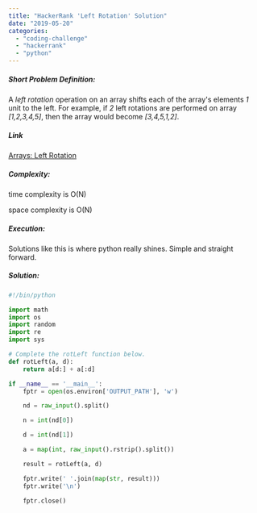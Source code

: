```yaml
---
title: "HackerRank 'Left Rotation' Solution"
date: "2019-05-20"
categories: 
  - "coding-challenge"
  - "hackerrank"
  - "python"
---
```


##### Short Problem Definition:

A _left rotation_ operation on an array shifts each of the array's elements _1_ unit to the left. For example, if _2_ left rotations are performed on array _\[1,2,3,4,5\]_, then the array would become _\[3,4,5,1,2\]_.

##### Link

[Arrays: Left Rotation](https://www.hackerrank.com/challenges/ctci-array-left-rotation)

##### Complexity:

time complexity is O(N)

space complexity is O(N)

##### Execution:

Solutions like this is where python really shines. Simple and straight forward.

##### Solution:

```python
#!/bin/python

import math
import os
import random
import re
import sys

# Complete the rotLeft function below.
def rotLeft(a, d):
    return a[d:] + a[:d]

if __name__ == '__main__':
    fptr = open(os.environ['OUTPUT_PATH'], 'w')

    nd = raw_input().split()

    n = int(nd[0])

    d = int(nd[1])

    a = map(int, raw_input().rstrip().split())

    result = rotLeft(a, d)

    fptr.write(' '.join(map(str, result)))
    fptr.write('\n')

    fptr.close()
```
